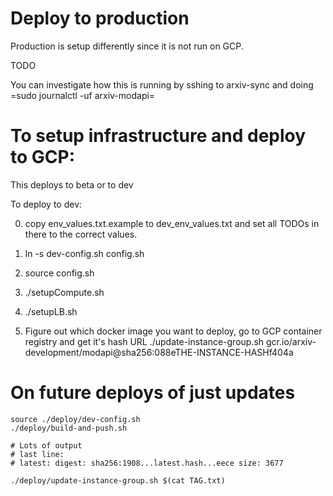 # Deploy to production

Production is setup differently since it is not run on GCP.

TODO

You can investigate how this is running by sshing to arxiv-sync and doing =sudo journalctl -uf arxiv-modapi=

# To setup infrastructure and deploy to GCP:
This deploys to beta or to dev

To deploy to dev:

0. copy env_values.txt.example to dev_env_values.txt and set all TODOs in there to the correct values.
1. ln -s dev-config.sh config.sh
2. source config.sh
3. ./setupCompute.sh
4. ./setupLB.sh

5. Figure out which docker image you want to deploy, go to GCP container registry and get it's hash URL
./update-instance-group.sh gcr.io/arxiv-development/modapi@sha256:088eTHE-INSTANCE-HASHf404a

# On future deploys of just updates

    source ./deploy/dev-config.sh
    ./deploy/build-and-push.sh

    # Lots of output
    # last line:
    # latest: digest: sha256:1908...latest.hash...eece size: 3677

    ./deploy/update-instance-group.sh $(cat TAG.txt)
    
